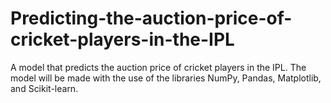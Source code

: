 # Predicting-the-auction-price-of-cricket-players-in-the-IPL
A model that predicts the auction price of cricket players in the IPL. The model will be made with the use of the libraries NumPy, Pandas, Matplotlib, and Scikit-learn. 
